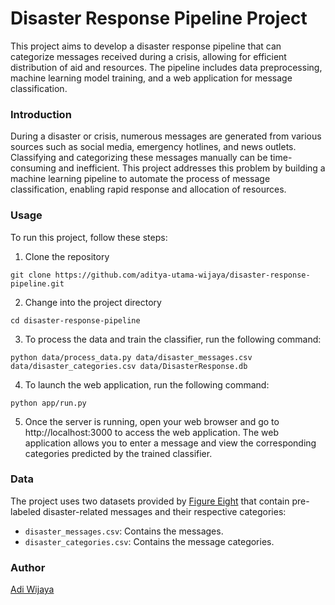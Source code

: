 # Disaster Response Pipeline Project

This project aims to develop a disaster response pipeline that can categorize messages received during a crisis, allowing for efficient distribution of aid and resources. The pipeline includes data preprocessing, machine learning model training, and a web application for message classification.

### Introduction

During a disaster or crisis, numerous messages are generated from various sources such as social media, emergency hotlines, and news outlets. Classifying and categorizing these messages manually can be time-consuming and inefficient. This project addresses this problem by building a machine learning pipeline to automate the process of message classification, enabling rapid response and allocation of resources.

### Usage

To run this project, follow these steps:
1. Clone the repository

  `git clone https://github.com/aditya-utama-wijaya/disaster-response-pipeline.git`

2. Change into the project directory

  `cd disaster-response-pipeline`

3. To process the data and train the classifier, run the following command:

  `python data/process_data.py data/disaster_messages.csv data/disaster_categories.csv data/DisasterResponse.db`

4. To launch the web application, run the following command:

  `python app/run.py`

5. Once the server is running, open your web browser and go to http://localhost:3000 to access the web application. The web application allows you to enter a message and view the corresponding categories predicted by the trained classifier.

### Data

The project uses two datasets provided by [Figure Eight](https://www.figure-eight.com) that contain pre-labeled disaster-related messages and their respective categories:
- `disaster_messages.csv`: Contains the messages.
- `disaster_categories.csv`: Contains the message categories.

### Author
[Adi Wijaya](https://www.linkedin.com/in/aditya-utama-wijaya/)
